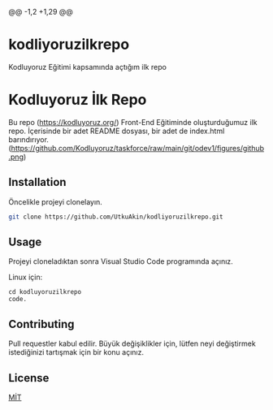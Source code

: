 @@ -1,2 +1,29 @@
# kodliyoruzilkrepo
Kodluyoruz Eğitimi kapsamında açtığım ilk repo
# Kodluyoruz İlk Repo
Bu repo (https://kodluyoruz.org/) Front-End Eğitiminde oluşturduğumuz ilk repo. İçerisinde bir adet README dosyası, bir adet de index.html barındırıyor.
(https://github.com/Kodluyoruz/taskforce/raw/main/git/odev1/figures/github.png)


## Installation
Öncelikle projeyi clonelayın. 


```bash
git clone https://github.com/UtkuAkin/kodliyoruzilkrepo.git
```
 
 ## Usage
 Projeyi cloneladıktan sonra Visual Studio Code programında açınız.
 
 Linux için:

 ```
 cd kodluyoruzilkrepo
 code.
 `````

## Contributing

Pull requestler kabul edilir. Büyük değişiklikler için, lütfen neyi değiştirmek istediğinizi tartışmak için bir konu açınız.

## License
[MİT](https://choosealicense.com/licenses/mit/)
